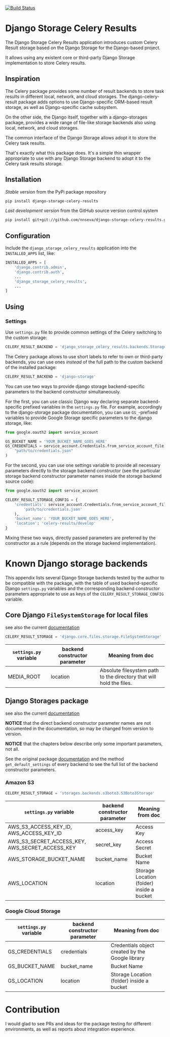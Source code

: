 [![Build Status](https://travis-ci.org/nnseva/django-storage-celery-results.svg?branch=master)](https://travis-ci.org/nnseva/django-storage-celery-results)

# Django Storage Celery Results

The Django Storage Celery Results application introduces custom
Celery Result storage based on the Django Storage for the Django-based project.

It allows using any existent core or third-party Django Storage implementation
to store Celery results.

## Inspiration

The Celery package provides some number of result backends to store task results
in different local, network, and cloud storages. The django-celery-result
package adds options to use Django-specific ORM-based result storage,
as well as Django-specific cache subsystem.

On the other side, the Django itself, together with a django-storages package,
provides a wide range of file-like storage backends also using local, network, and
cloud storages.

The common interface of the Django Storage allows adopt it to store
the Celery task results.

That's exactly what this package does. It's a simple thin wrapper appropriate
to use with any Django Storage backend to adopt it to the Celery task results
storage.

## Installation

*Stable version* from the PyPi package repository
```bash
pip install django-storage-celery-results
```

*Last development version* from the GitHub source version control system
```bash
pip install git+git://github.com/nnseva/django-storage-celery-results.git
```

## Configuration

Include the `django_storage_celery_results` application into the `INSTALLED_APPS` list, like:

```python
INSTALLED_APPS = [
    'django.contrib.admin',
    'django.contrib.auth',
    ...
    'django_storage_celery_results',
    ...
]
```

## Using

### Settings

Use `settings.py` file to provide common settings of the Celery switching to the
custom storage:

```python
CELERY_RESULT_BACKEND = 'django_storage_celery_results.backends.StorageBackend'
```

The Celery package allows to use short labels to refer to own or third-party
backends, you can use ones *instead* of the full path to the custom backend of
the installed package:

```python
CELERY_RESULT_BACKEND = 'django-storage'
```

You can use two ways to provide django storage backend-specific parameters
to the backend constructor simultaneously.

For the first, you can use classic Django way declaring separate
backend-specific prefixed variables in the `settings.py` file. For example,
accordingly to the django-storage package documentation, you can use
`GS_`-prefixed variables to provide Google Storage specific
parameters to the django storage, like:

```python
from google.oauth2 import service_account

GS_BUCKET_NAME = 'YOUR_BUCKET_NAME_GOES_HERE'
GS_CREDENTIALS = service_account.Credentials.from_service_account_file(
    "path/to/credentials.json"
)
```

For the second, you can use one settings variable to provide all necessary
parameters directly to the storage backend constructor (see the particular
storage backend constructor parameter names inside the storage backend source code):

```python
from google.oauth2 import service_account

CELERY_RESULT_STORAGE_CONFIG = {
    'credentials': service_account.Credentials.from_service_account_file(
        'path/to/credentials.json'
    ),
    'bucket_name': 'YOUR_BUCKET_NAME_GOES_HERE',
    'location': 'celery-results/develop'
}
```

Mixing these two ways, directly passed parameters are preferred by
the constructor as a rule (depends on the storage backend implementation).

# Known Django storage backends

This appendix lists several Django Storage backends tested by the author
to be compatible with the package, with the table of used
backend-specific Django `settings.py` variables
and the corresponding backend constructor parameters appropriate
to use as keys of the `CELERY_RESULT_STORAGE_CONFIG` variable.

## Core Django `FileSystemStorage` for local files

see also the current [documentation](https://docs.djangoproject.com/en/stable/ref/files/storage/)

```python
CELERY_RESULT_STORAGE = 'django.core.files.storage.FileSystemStorage'
```

|`settings.py` variable | backend constructor parameter | Meaning from doc|
|-----------------------|-------------------------------|-----------------|
|MEDIA_ROOT             | location                      | Absolute filesystem path to the directory that will hold the files.|

## Django Storages package

see also the current [documentation](https://django-storages.readthedocs.io/en/latest/)

**NOTICE** that the direct backend constructor parameter names are not documented
in the documentation, so may be changed from version to version.

**NOTICE** that the chapters below describe only some important parameters, not all.

See the original package [documentation](https://django-storages.readthedocs.io/en/latest/)
and the method `get_default_settings` of every backend to see the full list of
the backend constructor parameters.

### Amazon S3

```python
CELERY_RESULT_STORAGE = 'storages.backends.s3boto3.S3Boto3Storage'
```

|`settings.py` variable | backend constructor parameter | Meaning from doc|
|-----------------------|-------------------------------|-----------------|
|AWS_S3_ACCESS_KEY_ID, AWS_ACCESS_KEY_ID|access_key| Access Key|
|AWS_S3_SECRET_ACCESS_KEY, AWS_SECRET_ACCESS_KEY|secret_key| Access Secret|
|AWS_STORAGE_BUCKET_NAME|bucket_name| Bucket Name|
|AWS_LOCATION|location| Storage Location (folder) inside a bucket|

### Google Cloud Storage

|`settings.py` variable | backend constructor parameter | Meaning from doc|
|-----------------------|-------------------------------|-----------------|
|GS_CREDENTIALS|credentials| Credentials object created by the Google library|
|GS_BUCKET_NAME|bucket_name| Bucket Name|
|GS_LOCATION|location| Storage Location (folder) inside a bucket|

# Contribution

I would glad to see PRs and ideas for the package testing for different environments,
as well as reports about integration experience.
